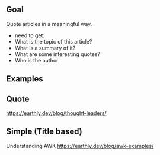 ## Goal

Quote articles in a meaningful way. 
- need to get: 
 - What is the topic of this article?
 - What is a summary of it?
 - What are some interesting quotes?
 - Who is the author


## Examples

## Quote



https://earthly.dev/blog/thought-leaders/


## Simple (Title based)

Understanding AWK
https://earthly.dev/blog/awk-examples/
